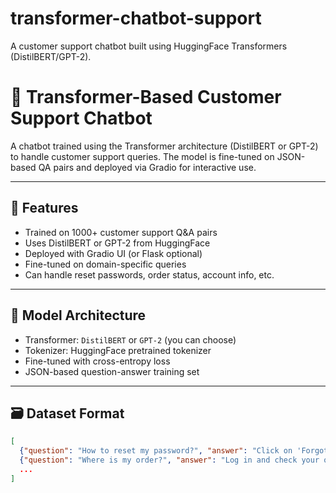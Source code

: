 # transformer-chatbot-support
A customer support chatbot built using HuggingFace Transformers (DistilBERT/GPT-2).
# 🤖 Transformer-Based Customer Support Chatbot

A chatbot trained using the Transformer architecture (DistilBERT or GPT-2) to handle customer support queries. The model is fine-tuned on JSON-based QA pairs and deployed via Gradio for interactive use.

---

## 📌 Features

- Trained on 1000+ customer support Q&A pairs
- Uses DistilBERT or GPT-2 from HuggingFace
- Deployed with Gradio UI (or Flask optional)
- Fine-tuned on domain-specific queries
- Can handle reset passwords, order status, account info, etc.

---

## 🧠 Model Architecture

- Transformer: `DistilBERT` or `GPT-2` (you can choose)
- Tokenizer: HuggingFace pretrained tokenizer
- Fine-tuned with cross-entropy loss
- JSON-based question-answer training set

---

## 🗃️ Dataset Format

```json
[
  {"question": "How to reset my password?", "answer": "Click on 'Forgot Password' on the login page."},
  {"question": "Where is my order?", "answer": "Log in and check your order history."},
  ...
]
